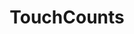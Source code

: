 ---
description: 5~6岁小朋友学习加减法用的，希望小朋友能意识到这是科学。
layout: post
results:
- primaryGenreName: Education
  version: '1.0'
  trackViewUrl: https://itunes.apple.com/cn/app/touchcounts/id897302197?mt=8&uo=4
  artworkUrl100: http://a723.phobos.apple.com/us/r30/Purple/v4/ee/df/28/eedf286d-03c2-ae16-d052-e80ced2c9f44/mzl.zyzwpxia.png
  artworkUrl60: http://a1728.phobos.apple.com/us/r30/Purple/v4/c6/e8/37/c6e83728-7b01-38bb-8284-37fc320f05a4/app_icon72.png
  minimumOsVersion: '6.0'
  sellerName: Nathalie Sinclair
  supportedDevices:
  - iPad2Wifi
  - iPadThirdGen
  - iPadFourthGen
  - iPad23G
  - iPadMini4G
  - iPadMini
  - iPadThirdGen4G
  - iPadFourthGen4G
  genres:
  - 教育
  trackName: TouchCounts
  description: "TouchCounts lets children use their fingers, eyes and ears
    to learn to count, add and subtract. By tapping and swiping and by using
    specially-designed gestures for adding and subtracting, children create
    and manipulate their own numbers, developing a stronger number sense as
    they explore the mathematical foundations of ordinality, cardinality,
    and arithmetic.\n\nAs children begin to learn how to count with their
    fingers, TouchCounts is the perfect environment to solidify that learning
    and help them generalize beyond their fingers, “going past ten” into the
    endless world of larger values. TouchCounts allows children to focus on
    both ordered and operational views of numbers, inviting them to develop
    their number sense by creating and exploring coordinated number sequences
    tactilely, visually, symbolically and verbally. In addition, learners
    can explore how numeric quantities can be composed from–and decomposed
    into–other, smaller quantities.\n\nNeither a repetitive drill-and-practice
    worksheet nor an rigid \"level-driven\" game, TouchCounts is a mathematics
    exploration environment designed to allow students to discover, pose and
    examine their own questions and understandings. Sample activities on the
    TouchCounts website show parents and teachers how TouchCounts can support
    learners' conceptual understanding of number naming, counting, and skip-counting;
    ordinality, cardinality, even and odd numbers, less-than, greater-than
    and equal-to relationships; and subitization, addition and subtraction.
    \n\nBased on contemporary research understandings of how children learn
    mathematics, and developed by the Tangible Mathematics Learning Project
    in the Faculty of Education at Simon Fraser University, TouchCounts is
    intended for use in school, pre-school and at home; and with small groups,
    with 1:1 pairings of a learner and a parent or teacher, or individually."
  price: 0
  trackId: 897302197
  releaseDate: '2014-07-15T18:10:26Z'
  screenshotUrls: &a []
  artistViewUrl: https://itunes.apple.com/cn/artist/nathalie-sinclair/id897302200?uo=4
  primaryGenreId: 6017
  kind: software
  fileSizeBytes: '15666523'
  bundleId: ca.sfu.nathsinc.TouchCounts
  trackContentRating: 4+
  artistName: Nathalie Sinclair
  trackCensoredName: TouchCounts
  isGameCenterEnabled: false
  contentAdvisoryRating: 4+
  languageCodesISO2A:
  - EN
  features: *a
  wrapperType: software
  artworkUrl512: http://a723.phobos.apple.com/us/r30/Purple/v4/ee/df/28/eedf286d-03c2-ae16-d052-e80ced2c9f44/mzl.zyzwpxia.png
  formattedPrice: 免费
  artistId: 897302200
  genreIds:
  - '6017'
  currency: CNY
  ipadScreenshotUrls:
  - http://a4.mzstatic.com/us/r30/Purple/v4/dd/3e/3e/dd3e3e48-e813-5585-bc20-5484f2381323/screen480x480.jpeg
  - http://a2.mzstatic.com/us/r30/Purple4/v4/51/2f/60/512f6016-02ab-f7f6-2622-a775f2fc8806/screen480x480.jpeg
  - http://a1.mzstatic.com/us/r30/Purple/v4/ec/5d/28/ec5d287b-96db-31da-8dfd-eb97403ed03f/screen480x480.jpeg
  - http://a2.mzstatic.com/us/r30/Purple4/v4/47/b7/ff/47b7ff6b-4c1e-40e3-1f20-4db072ae5570/screen480x480.jpeg
category: 教育
tags: tag1
resultCount: 1
title: TouchCounts

---
